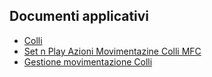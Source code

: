 ## Documenti applicativi
- [Colli](Sorgenti/MB/DOC/GMCOLL_INT)
- [Set n Play Azioni Movimentazine Colli MFC](Sorgenti/MB/DOC_OGG/P_GMK3500)
- [Gestione movimentazione Colli](Sorgenti/MB/DOC_OGG/P_TSTK35)
